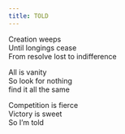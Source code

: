 ```yaml
---
title: TOLD
---
```


Creation weeps\
Until longings cease\
From resolve lost to indifference

All is vanity\
So look for nothing\
find it all the same

Competition is fierce\
Victory is sweet\
So I’m told
